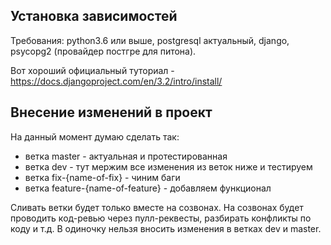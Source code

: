 ## Установка зависимостей 
Требования: python3.6 или выше, postgresql актуальный, django, psycopg2 (провайдер постгре для питона).

Вот хороший официальный туториал - https://docs.djangoproject.com/en/3.2/intro/install/

## Внесение изменений в проект
На данный момент думаю сделать так:

- ветка master - актуальная и протестированная
- ветка dev - тут мержим все изменения из веток ниже и тестируем
- ветка fix-{name-of-fix} - чиним баги
- ветка feature-{name-of-feature} - добавляем функционал

Сливать ветки будет только вместе на созвонах. На созвонах будет проводить код-ревью через пулл-реквесты, разбирать конфликты по коду и т.д. В одиночку нельзя вносить изменения в ветках dev и master. 